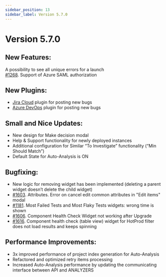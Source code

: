 ```yaml
---
sidebar_position: 13
sidebar_label: Version 5.7.0
---
```


# Version 5.7.0

## New Features:
A possibility to see all unique errors for a launch  
[#1268](https://github.com/reportportal/reportportal/issues/1268). Support of Azure SAML authorization


## New Plugins:

- [Jira Cloud](https://github.com/reportportal/plugin-bts-jira-cloud/packages/1366483) plugin for posting new bugs
- [Azure DevOps](https://github.com/reportportal/plugin-bts-azure/packages/1366495) plugin for posting new bugs

## Small and Nice Updates:

- New design for Make decision modal
- Help & Support functionality for newly deployed instances
- Additional configuration for Similar “To Investigate” functionality (“Min Should Match”)
- Default State for Auto-Analysis is ON

## Bugfixing:

- New logic for removing widget has been implemented (deleting a parent widget doesn’t delete the child widget)
- [#1603](https://github.com/reportportal/reportportal/issues/1603). Attributes. Error on cancel edit common attributes in "Edit items" modal
- [#1181](https://github.com/reportportal/reportportal/issues/1181). Most Failed Tests and Most Flaky Tests widgets: wrong time is shown
- [#1606](https://github.com/reportportal/reportportal/issues/1606). Component Health Check Widget not working after Upgrade
- [#1616](https://github.com/reportportal/reportportal/issues/1616). Component health check (table view) widget for HotProd filter does not load results and keeps spinning


## Performance Improvements:

- 3x improved performance of project index generation for Auto-Analysis
- Refactored and optimized retry items processing
- Increased Auto-Analysis performance by updating the communicating interface between API and ANALYZERS
